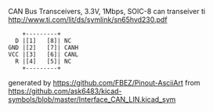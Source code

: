 CAN Bus Transceivers, 3.3V, 1Mbps, SOIC-8
can transeiver ti
http://www.ti.com/lit/ds/symlink/sn65hvd230.pdf


	    +---------+
	  D |[1]   [8]| NC
	GND |[2]   [7]| CANH
	VCC |[3]   [6]| CANL
	  R |[4]   [5]| NC
	    +---------+


generated by https://github.com/FBEZ/Pinout-AsciiArt from https://github.com/ask6483/kicad-symbols/blob/master/Interface_CAN_LIN.kicad_sym